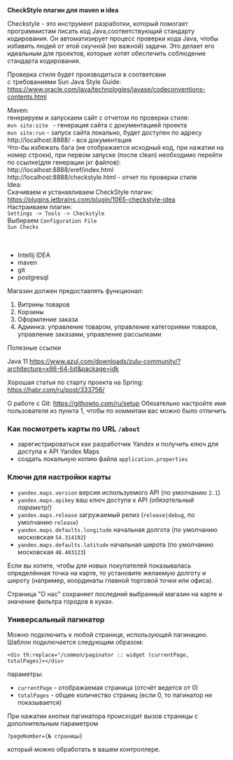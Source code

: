 **CheckStyle плагин для maven и idea**

Checkstyle - это инструмент разработки, который помогает программистам писать код Java,соответствующий стандарту
 кодирования. Он автоматизирует процесс проверки кода Java, чтобы избавить людей от этой скучной (но важной) задачи. 
 Это делает его идеальным для проектов, которые хотят обеспечить соблюдение стандарта кодирования.

Проверка стиля будет производиться в соответсвии
<br>
с требованиями Sun Java Style Guide:
<br>
https://www.oracle.com/java/technologies/javase/codeconventions-contents.html

Maven:
<br>
генерируем и запускаем сайт с отчетом по проверки стиля:
<br>
`mvn site:site ` - генерация сайта с документацией проекта
<br>
`mvn site:run` - запуск сайта локально, будет доступен по адресу
<br>
http://localhost:8888/ - вся документация
<br>
Что-бы избежать бага (не отображается исходный код, при нажатии на номер строки),
при первом запуске (после clean) необходимо перейти по ссылке(для генерации jxr файлов):
<br>
http://localhost:8888/xref/index.html
<br>
http://localhost:8888/checkstyle.html - отчет по проверки стиля
<br>
Idea:
<br>
Скачиваем и устанавливаем CheckStyle плагин:
<br>
https://plugins.jetbrains.com/plugin/1065-checkstyle-idea
<br>
Настраиваем плагин:
<br>
`Settings -> Tools -> Checkstyle `
<br>
Выбираем `Configuration File`
<br>
`Sun Checks`
<br>
<br>
<br>
- Intellij IDEA
- maven
- git
- postgresql


Магазин должен предоставлять функционал:
1) Витрины товаров
2) Корзины
3) Оформление заказа
5) Админка: управление товаром,  управление категориями товаров, управление заказами, управление рассылками


Полезные ссылки

Java 11 https://www.azul.com/downloads/zulu-community/?architecture=x86-64-bit&package=jdk

Хорошая статья по старту проекта на Spring: https://habr.com/ru/post/333756/

О работе с Git: https://githowto.com/ru/setup
Обязательно настройте имя пользователя из пункта 1, чтобы по коммитам вас можно было отличить

### Как посмотреть карты по URL `/about`
- зарегистрироваться как разработчик Yandex и получить ключ для доступа к API Yandex Maps
- создать локальную копию файла `application.properties`

### Ключи для настройки карты
- `yandex.maps.version` версия используемого API (по умолчанию `2.1`)
- `yandex.maps.apikey` ваш ключ доступа к API *(обязательный параметр!)*
- `yandex.maps.release` загружаемый релиз (`release|debug`, по умолчанию `release`)
- `yandex.maps.defaults.longitude` начальная долгота (по умолчанию московская `54.314192`)
- `yandex.maps.defaults.latitude` начальная широта (по умолчанию московская `48.403123`)

Если вы хотите, чтобы для новых покупателей показывалась определённая точка на карте,
то установите желаемую долготу и широту (например, координаты главной торговой точки или офиса).

Страница "О нас" сохраняет последний выбранный магазин на карте и значение фильтра городов в куках.


### Универсальный пагинатор

Можно подключить к любой странице, использующей пагинацию. 
Шаблон подключается следующим образом:

`<div th:replace="/common/paginator :: widget (currentPage, totalPages)></div>`

параметры:
- `currentPage` - отображаемая страница (отсчёт ведется от 0)
- `totalPages` - общее количество страниц (если 0, то пагинатор не показывается)

При нажатии кнопки пагинатора происходит вызов страницы с дополнительным параметром

`?pageNumber={№ страницы}`

который можно обработать в вашем контроллере.